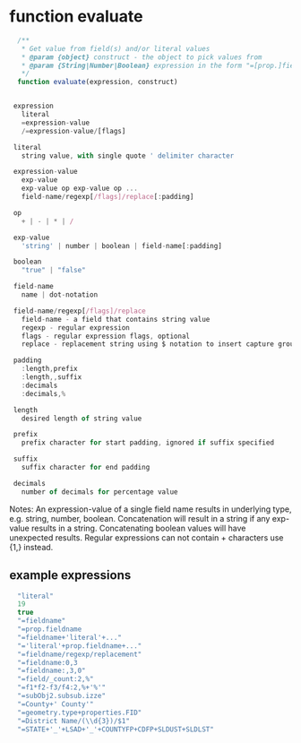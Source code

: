 # function evaluate

```javascript
  /**
   * Get value from field(s) and/or literal values
   * @param {object} construct - the object to pick values from
   * @param {String|Number|Boolean} expression in the form "=[prop.]fieldname+'literal'+..."
   */
  function evaluate(expression, construct)
```

```javascript

 expression
   literal
   =expression-value
   /=expression-value/[flags]

 literal
   string value, with single quote ' delimiter character

 expression-value
   exp-value
   exp-value op exp-value op ...
   field-name/regexp[/flags]/replace[:padding]

 op
   + | - | * | /

 exp-value
   'string' | number | boolean | field-name[:padding]

 boolean
   "true" | "false"

 field-name
   name | dot-notation

 field-name/regexp[/flags]/replace
   field-name - a field that contains string value
   regexp - regular expression
   flags - regular expression flags, optional
   replace - replacement string using $ notation to insert capture groups

 padding
   :length,prefix
   :length,,suffix
   :decimals
   :decimals,%

 length
   desired length of string value

 prefix
   prefix character for start padding, ignored if suffix specified

 suffix
   suffix character for end padding

 decimals
   number of decimals for percentage value

```

Notes:
  An expression-value of a single field name results in underlying type, e.g. string, number, boolean.
  Concatenation will result in a string if any exp-value results in a string.
  Concatenating boolean values will have unexpected results.
  Regular expressions can not contain + characters use {1,} instead.

## example expressions

```javascript
  "literal"
  19
  true
  "=fieldname"
  "=prop.fieldname
  "=fieldname+'literal'+..."
  "='literal'+prop.fieldname+..."
  "=fieldname/regexp/replacement"
  "=fieldname:0,3
  "=fieldname:,3,0"
  "=field/_count:2,%"
  "=f1*f2-f3/f4:2,%+'%'"
  "=subObj2.subsub.izze"
  "=County+' County'"
  "=geometry.type+properties.FID"
  "=District Name/(\\d{3})/$1"
  "=STATE+'_'+LSAD+'_'+COUNTYFP+CDFP+SLDUST+SLDLST"

```
